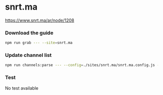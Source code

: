 # snrt.ma

https://www.snrt.ma/ar/node/1208

### Download the guide

```sh
npm run grab --- --site=snrt.ma
```

### Update channel list

```sh
npm run channels:parse --- --config=./sites/snrt.ma/snrt.ma.config.js --output=./sites/snrt.ma/snrt.ma.channels.xml
```

### Test

No test available